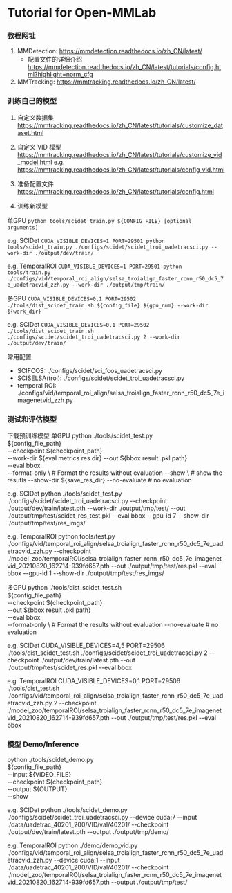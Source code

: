# Tutorial for Open-MMLab
### 教程网址
1. MMDetection: https://mmdetection.readthedocs.io/zh_CN/latest/
    - 配置文件的详细介绍 https://mmdetection.readthedocs.io/zh_CN/latest/tutorials/config.html?highlight=norm_cfg
2. MMTracking: https://mmtracking.readthedocs.io/zh_CN/latest/

### 训练自己的模型

1. 自定义数据集
https://mmtracking.readthedocs.io/zh_CN/latest/tutorials/customize_dataset.html

2. 自定义 VID 模型
https://mmtracking.readthedocs.io/zh_CN/latest/tutorials/customize_vid_model.html
e.g.
https://mmtracking.readthedocs.io/zh_CN/latest/tutorials/config_vid.html

3. 准备配置文件
https://mmtracking.readthedocs.io/zh_CN/latest/tutorials/config.html

4. 训练新模型

单GPU
`python tools/scidet_train.py ${CONFIG_FILE} [optional arguments]`

e.g. SCIDet
`CUDA_VISIBLE_DEVICES=1 PORT=29501 python tools/scidet_train.py ./configs/scidet/scidet_troi_uadetracsci.py --work-dir ./output/dev/train/  `

e.g. TemporalROI
`CUDA_VISIBLE_DEVICES=1 PORT=29501 python tools/train.py ./configs/vid/temporal_roi_align/selsa_troialign_faster_rcnn_r50_dc5_7e_uadetracvid_zzh.py --work-dir ./output/tmp/train/ `

多GPU
`CUDA_VISIBLE_DEVICES=0,1 PORT=29502 ./tools/dist_scidet_train.sh ${config_file} ${gpu_num} --work-dir ${work_dir}`

e.g. SCIDet
`CUDA_VISIBLE_DEVICES=0,1 PORT=29502 ./tools/dist_scidet_train.sh ./configs/scidet/scidet_troi_uadetracsci.py 2 --work-dir ./output/dev/train/ `

常用配置
 - SCIFCOS: ./configs/scidet/sci_fcos_uadetracsci.py
 - SCISELSA(troi): ./configs/scidet/scidet_troi_uadetracsci.py
 - temporal ROI: ./configs/vid/temporal_roi_align/selsa_troialign_faster_rcnn_r50_dc5_7e_imagenetvid_zzh.py

### 测试和评估模型
下载预训练模型
单GPU
python ./tools/scidet_test.py \
    ${config_file_path} \
    --checkpoint ${checkpoint_path} \
    --work-dir ${eval metrics res dir}
    --out ${bbox result .pkl path} \
    --eval bbox \
    --format-only \ # Format the results without evaluation 
    --show \ # show the resutls
    --show-dir ${save_res_dir}
    --no-evaluate # no evaluation

e.g. SCIDet
python ./tools/scidet_test.py ./configs/scidet/scidet_troi_uadetracsci.py --checkpoint ./output/dev/train/latest.pth --work-dir ./output/tmp/test/ --out ./output/tmp/test/scidet_res_test.pkl --eval bbox --gpu-id 7 --show-dir ./output/tmp/test/res_imgs/

e.g. TemporalROI
python tools/test.py ./configs/vid/temporal_roi_align/selsa_troialign_faster_rcnn_r50_dc5_7e_uadetracvid_zzh.py --checkpoint ./model_zoo/temporalROI/selsa_troialign_faster_rcnn_r50_dc5_7e_imagenetvid_20210820_162714-939fd657.pth --out ./output/tmp/test/res.pkl --eval bbox --gpu-id 1 --show-dir ./output/tmp/test/res_imgs/


多GPU
python ./tools/dist_scidet_test.sh \
    ${config_file_path} \
    --checkpoint ${checkpoint_path} \
    --out ${bbox result .pkl path} \
    --eval bbox \
    --format-only \ # Format the results without evaluation
    --no-evaluate # no evaluation

e.g. SCIDet
CUDA_VISIBLE_DEVICES=4,5 PORT=29506 ./tools/dist_scidet_test.sh ./configs/scidet/scidet_troi_uadetracsci.py 2 --checkpoint ./output/dev/train/latest.pth --out ./output/tmp/test/scidet_res.pkl --eval bbox


e.g. TemporalROI
CUDA_VISIBLE_DEVICES=0,1 PORT=29506 ./tools/dist_test.sh ./configs/vid/temporal_roi_align/selsa_troialign_faster_rcnn_r50_dc5_7e_uadetracvid_zzh.py 2 --checkpoint ./model_zoo/temporalROI/selsa_troialign_faster_rcnn_r50_dc5_7e_imagenetvid_20210820_162714-939fd657.pth --out ./output/tmp/test/res.pkl --eval bbox

### 模型 Demo/Inference
python ./tools/scidet_demo.py \
    ${config_file_path} \
    --input ${VIDEO_FILE} \
    --checkpoint ${checkpoint_path} \
    --output ${OUTPUT} \
    --show

e.g. SCIDet
python ./tools/scidet_demo.py ./configs/scidet/scidet_troi_uadetracsci.py --device cuda:7 --input ./data/uadetrac_40201_200/VID/val/40201/ --checkpoint ./output/dev/train/latest.pth --output ./output/tmp/demo/

e.g. TemporalROI
python ./demo/demo_vid.py ./configs/vid/temporal_roi_align/selsa_troialign_faster_rcnn_r50_dc5_7e_uadetracvid_zzh.py --device cuda:1 --input ./data/uadetrac_40201_200/VID/val/40201/ --checkpoint ./model_zoo/temporalROI/selsa_troialign_faster_rcnn_r50_dc5_7e_imagenetvid_20210820_162714-939fd657.pth --output ./output/tmp/test/ 